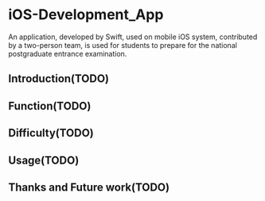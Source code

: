 # iOS-Development_App

An application, developed by Swift, used on mobile iOS system, contributed by a two-person team, is used for students to prepare for the national postgraduate entrance examination.

## Introduction(TODO)

## Function(TODO)

## Difficulty(TODO)

## Usage(TODO)

## Thanks and Future work(TODO)
